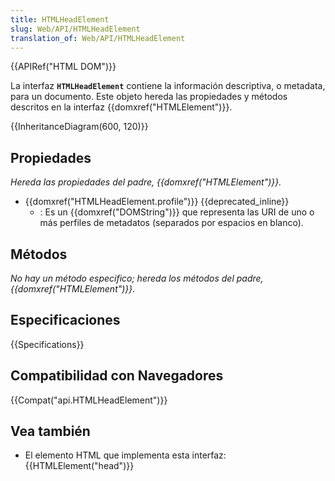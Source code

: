 ```yaml
---
title: HTMLHeadElement
slug: Web/API/HTMLHeadElement
translation_of: Web/API/HTMLHeadElement
---
```


{{APIRef("HTML DOM")}}

La interfaz **`HTMLHeadElement`** contiene la información descriptiva, o metadata, para un documento. Este objeto hereda las propiedades y métodos descritos en la interfaz {{domxref("HTMLElement")}}.

{{InheritanceDiagram(600, 120)}}

## Propiedades

_Hereda las propiedades del padre, {{domxref("HTMLElement")}}._

- {{domxref("HTMLHeadElement.profile")}} {{deprecated_inline}}
  - : Es un {{domxref("DOMString")}} que representa las URI de uno o más perfiles de metadatos (separados por espacios en blanco).

## Métodos

_No hay un método especifico; hereda los métodos del padre, {{domxref("HTMLElement")}}._

## Especificaciones

{{Specifications}}

## Compatibilidad con Navegadores

{{Compat("api.HTMLHeadElement")}}

## Vea también

- El elemento HTML que implementa esta interfaz: {{HTMLElement("head")}}
